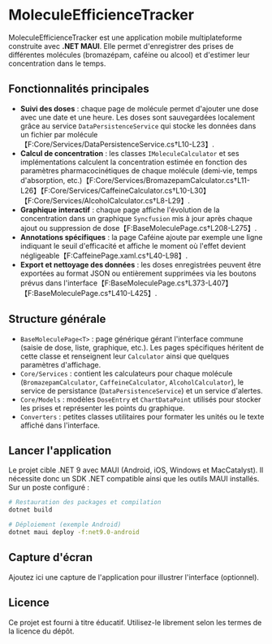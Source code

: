 # MoleculeEfficienceTracker

MoleculeEfficienceTracker est une application mobile multiplateforme construite avec **.NET MAUI**. Elle permet d'enregistrer des prises de différentes molécules (bromazépam, caféine ou alcool) et d'estimer leur concentration dans le temps.

## Fonctionnalités principales

- **Suivi des doses** : chaque page de molécule permet d'ajouter une dose avec une date et une heure. Les doses sont sauvegardées localement grâce au service `DataPersistenceService` qui stocke les données dans un fichier par molécule【F:Core/Services/DataPersistenceService.cs†L10-L23】.
- **Calcul de concentration** : les classes `IMoleculeCalculator` et ses implémentations calculent la concentration estimée en fonction des paramètres pharmacocinétiques de chaque molécule (demi‑vie, temps d'absorption, etc.)【F:Core/Services/BromazepamCalculator.cs†L11-L26】【F:Core/Services/CaffeineCalculator.cs†L10-L30】【F:Core/Services/AlcoholCalculator.cs†L8-L29】.
- **Graphique interactif** : chaque page affiche l'évolution de la concentration dans un graphique `Syncfusion` mis à jour après chaque ajout ou suppression de dose【F:BaseMoleculePage.cs†L208-L275】.
- **Annotations spécifiques** : la page Caféine ajoute par exemple une ligne indiquant le seuil d'efficacité et affiche le moment où l'effet devient négligeable【F:CaffeinePage.xaml.cs†L40-L98】.
- **Export et nettoyage des données** : les doses enregistrées peuvent être exportées au format JSON ou entièrement supprimées via les boutons prévus dans l'interface【F:BaseMoleculePage.cs†L373-L407】【F:BaseMoleculePage.cs†L410-L425】.

## Structure générale

- `BaseMoleculePage<T>` : page générique gérant l'interface commune (saisie de dose, liste, graphique, etc.). Les pages spécifiques héritent de cette classe et renseignent leur `Calculator` ainsi que quelques paramètres d'affichage.
- `Core/Services` : contient les calculateurs pour chaque molécule (`BromazepamCalculator`, `CaffeineCalculator`, `AlcoholCalculator`), le service de persistance (`DataPersistenceService`) et un service d'alertes.
- `Core/Models` : modèles `DoseEntry` et `ChartDataPoint` utilisés pour stocker les prises et représenter les points du graphique.
- `Converters` : petites classes utilitaires pour formater les unités ou le texte affiché dans l'interface.

## Lancer l'application

Le projet cible .NET 9 avec MAUI (Android, iOS, Windows et MacCatalyst). Il nécessite donc un SDK .NET compatible ainsi que les outils MAUI installés. Sur un poste configuré :

```bash
# Restauration des packages et compilation
dotnet build

# Déploiement (exemple Android)
dotnet maui deploy -f:net9.0-android
```

## Capture d'écran

Ajoutez ici une capture de l'application pour illustrer l'interface (optionnel).

## Licence

Ce projet est fourni à titre éducatif. Utilisez-le librement selon les termes de la licence du dépôt.
